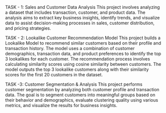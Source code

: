 TASK - 1: Sales and Customer Data Analysis
This project involves analyzing a dataset that includes transaction, customer, and product data. The analysis aims to extract key business insights, identify trends, and visualize data to assist decision-making processes in sales, customer distribution, and pricing strategies.

TASK - 2: Lookalike Customer Recommendation Model
This project builds a Lookalike Model to recommend similar customers based on their profile and transaction history. The model uses a combination of customer demographics, transaction data, and product preferences to identify the top 3 lookalikes for each customer. The recommendation process involves calculating similarity scores using cosine similarity between customers. The model outputs the top 3 lookalike customers along with their similarity scores for the first 20 customers in the dataset.

TASK -3: Customer Segmentation & Analysis 
This project performs customer segmentation by analyzing both customer profile and transaction data. The goal is to segment customers into meaningful groups based on their behavior and demographics, evaluate clustering quality using various metrics, and visualize the results for business insights.
